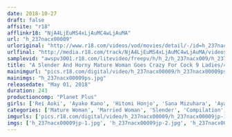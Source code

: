 ```yaml
---
date: 2018-10-27
draft: false
affsite: "r18"
afflinkr18: "NjA4LjEuMS4xLjAuMC4wLjAuMA"
url: "h_237nacx00009"
urloriginal: "http://www.r18.com/videos/vod/movies/detail/-/id=h_237nacx00009"
urlfinal: "http://media.r18.com/track/NjA4LjEuMS4xLjAuMC4wLjAuMA/videos/vod/movies/detail/-/id=h_237nacx00009"
samplevid: "awspv3001.r18.com/litevideo/freepv/h/h_2/h_237nacx009/h_237nacx009_dmb_w.mp4"
title: "A Slender And Horny Mature Woman Goes Crazy For Cock 9 Ladies/4 Hours"
mainimgurl: "pics.r18.com/digital/video/h_237nacx00009/h_237nacx00009ps.jpg"
mainimgs: "h_237nacx00009ps.jpg"
releasedate: "May 01, 2018"
duration: 243
productioncomp: "Planet Plus"
girls: ['Rei Aoki', 'Ayako Kano', 'Hitomi Honjo', 'Sana Mizuhara', 'Ayako Inoue', 'Ayaka Mutou', 'Sayu Sahara', 'Chiharu Aso']
categories: ['Mature Woman', 'Married Woman', 'Slender', 'Compilation', 'Over 4 Hours', 'Hi-Def']
imgurls: ['pics.r18.com/digital/video/h_237nacx00009/h_237nacx00009jp-1.jpg', 'pics.r18.com/digital/video/h_237nacx00009/h_237nacx00009jp-2.jpg', 'pics.r18.com/digital/video/h_237nacx00009/h_237nacx00009jp-3.jpg', 'pics.r18.com/digital/video/h_237nacx00009/h_237nacx00009jp-4.jpg', 'pics.r18.com/digital/video/h_237nacx00009/h_237nacx00009jp-5.jpg', 'pics.r18.com/digital/video/h_237nacx00009/h_237nacx00009jp-6.jpg', 'pics.r18.com/digital/video/h_237nacx00009/h_237nacx00009jp-7.jpg', 'pics.r18.com/digital/video/h_237nacx00009/h_237nacx00009jp-8.jpg', 'pics.r18.com/digital/video/h_237nacx00009/h_237nacx00009jp-9.jpg', 'pics.r18.com/digital/video/h_237nacx00009/h_237nacx00009jp-10.jpg', 'pics.r18.com/digital/video/h_237nacx00009/h_237nacx00009jp-11.jpg', 'pics.r18.com/digital/video/h_237nacx00009/h_237nacx00009jp-12.jpg', 'pics.r18.com/digital/video/h_237nacx00009/h_237nacx00009jp-13.jpg', 'pics.r18.com/digital/video/h_237nacx00009/h_237nacx00009jp-14.jpg', 'pics.r18.com/digital/video/h_237nacx00009/h_237nacx00009jp-15.jpg', 'pics.r18.com/digital/video/h_237nacx00009/h_237nacx00009jp-16.jpg', 'pics.r18.com/digital/video/h_237nacx00009/h_237nacx00009jp-17.jpg', 'pics.r18.com/digital/video/h_237nacx00009/h_237nacx00009jp-18.jpg', 'pics.r18.com/digital/video/h_237nacx00009/h_237nacx00009jp-19.jpg']
imgs: ['h_237nacx00009jp-1.jpg', 'h_237nacx00009jp-2.jpg', 'h_237nacx00009jp-3.jpg', 'h_237nacx00009jp-4.jpg', 'h_237nacx00009jp-5.jpg', 'h_237nacx00009jp-6.jpg', 'h_237nacx00009jp-7.jpg', 'h_237nacx00009jp-8.jpg', 'h_237nacx00009jp-9.jpg', 'h_237nacx00009jp-10.jpg', 'h_237nacx00009jp-11.jpg', 'h_237nacx00009jp-12.jpg', 'h_237nacx00009jp-13.jpg', 'h_237nacx00009jp-14.jpg', 'h_237nacx00009jp-15.jpg', 'h_237nacx00009jp-16.jpg', 'h_237nacx00009jp-17.jpg', 'h_237nacx00009jp-18.jpg', 'h_237nacx00009jp-19.jpg']
---
```

